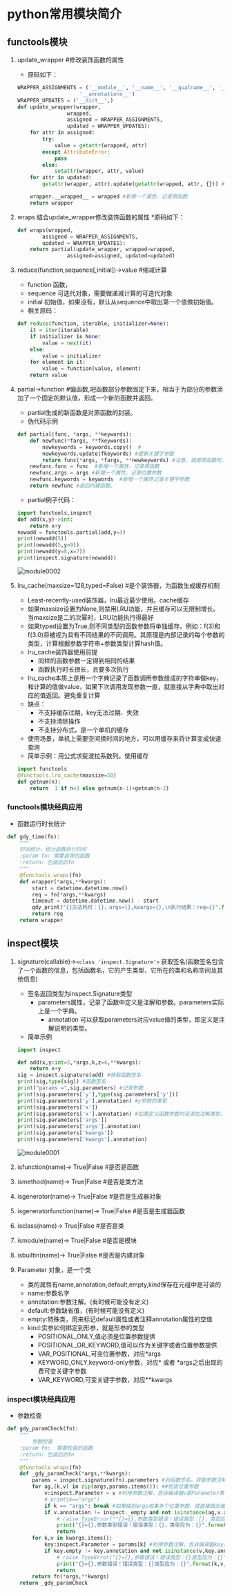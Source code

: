 # python常用模块简介

## functools模块

1. update_wrapper #修改装饰函数的属性
    * 原码如下：

    ````python
    WRAPPER_ASSIGNMENTS = ('__module__', '__name__', '__qualname__', '__doc__',
                        '__annotations__')
    WRAPPER_UPDATES = ('__dict__',)
    def update_wrapper(wrapper,
                    wrapped,
                    assigned = WRAPPER_ASSIGNMENTS,
                    updated = WRAPPER_UPDATES):
        for attr in assigned:
            try:
                value = getattr(wrapped, attr)
            except AttributeError:
                pass
            else:
                setattr(wrapper, attr, value)
        for attr in updated:
            getattr(wrapper, attr).update(getattr(wrapped, attr, {})) #用wrapped的字典__dict__更新wrapper的字典__dict__

        wrapper.__wrapped__ = wrapped #新增一个属性，记录原函数
        return wrapper 
    ````

2. wraps 结合update_wrapper修改装饰函数的属性
    *原码如下：

    ````python
    def wraps(wrapped,
            assigned = WRAPPER_ASSIGNMENTS,
            updated = WRAPPER_UPDATES):
        return partial(update_wrapper, wrapped=wrapped,
                    assigned=assigned, updated=updated)
    ````

3. reduce(function,sequence[,initial])->value #缩减计算
    * function 函数，
    * sequence 可迭代对象，需要做递减计算的可迭代对象
    * initial 初始值，如果没有，默认从sequence中取出第一个值做初始值。
    * 相关原码：

    ````python
    def reduce(function, iterable, initializer=None):
        it = iter(iterable)
        if initializer is None:
            value = next(it)
        else:
            value = initializer
        for element in it:
            value = function(value, element)
        return value
    ````

4. partial->function #偏函数,吧函数部分参数固定下来，相当于为部分的参数添加了一个固定的默认值，形成一个新的函数并返回。
    * partial生成的新函数是对原函数的封装。
    * 伪代码示例

    ````python
    def partial(func, *args, **keywords):
        def newfunc(*fargs, **fkeywords):
            newkeywords = keywords.copy()  #
            newkeywords.update(fkeywords) #更新关键字参数
            return func(*args, *fargs, **newkeywords) #注意，调用原函数时，先放的是位置参数，然后放的是再次传入的位置参数，最后放的是更新后的关键字参数
        newfunc.func = func  #新增一个属性，记录原函数
        newfunc.args = args #新增一个属性，记录位置参数
        newfunc.keywords = keywords  #新增一个属性记录关键字参数
        return newfunc #返回内建函数。
    ````

    * partial例子代码：

    ````python
    import functools,inspect
    def add(x,y)->int:
        return x+y
    newadd = functools.partial(add,y=3)
    print(newadd(5))
    print(newadd(5,y=9))
    print(newadd(y=8,x=7))
    print(inspect.signature(newadd))
    ````  

    ![module0002](https://raw.githubusercontent.com/1263351411/xdd.github.io/master/img/python/module0002.jpg)  

5. lru_cache(maxsize=128,typed=False) #是个装饰器，为函数生成缓存机制
    * Least-recently-used装饰器，lru最近最少使用。cache缓存
    * 如果maxsize设置为None,则禁用LRU功能，并且缓存可以无限制增长。当maxsize是二的次幂时，LRU功能执行得最好
    * 如果typed设置为True,则不同类型的函数参数将单独缓存。例如：f(3)和f(3.0)将被视为具有不同结果的不同调用。其原理是内部记录的每个参数的类型，计算根据参数字符串+参数类型计算hash值。
    * lru_cache装饰器使用前提
        * 同样的函数参数一定得到相同的结果
        * 函数执行时长很长，且要多次执行
    * lru_cache本质上是用一个字典记录了函数调用参数组成的字符串做key，和计算的值做value，如果下次调用发现参数一直，就直接从字典中取出对应的值返回。避免重复计算
    * 缺点：
        * 不支持缓存过期，key无法过期、失效
        * 不支持清除操作
        * 不支持分布式，是一个单机的缓存
    * 使用场景，单机上需要空间换时间的地方，可以用缓存来将计算变成快速查询
    * 简单示例：用公式求斐波拉系数列。使用缓存

    ````python
    import functools
    @functools.lru_cache(maxsize=50)
    def getnum(n):
        return  1 if n<3 else getnum(n-1)+getnum(n-2)
    ````

### functools模块经典应用

* 函数运行时长统计

````python
def gdy_time(fn):
    """
    时间统计，统计函数执行时间
    :param fn: 需要装饰的函数
    :return: 包装后的fn
    """
    @functools.wraps(fn)
    def wrapper(*args,**kwargs):
        start = datetime.datetime.now()
        req = fn(*args,**kwargs)
        timeout = datetime.datetime.now() - start
        gdy_print("{}方法耗时：{}，args={},kwargs={},\n执行结果：req={}".format(fn.__name__,timeout.total_seconds(),args,kwargs,req))
        return req
    return wrapper
````

## inspect模块

1. signature(callable)->`<class 'inspect.Signature'>` 获取签名(函数签名包含了一个函数的信息，包括函数名，它的产生类型、它所在的类和名称空间及其他信息)
    * 签名返回类型为inspect.Signature类型
        * parameters属性，记录了函数中定义是注解和参数。parameters实际上是一个字典。
            * annotation 可以获取parameters对应value值的类型，即定义是注解说明的类型。
    * 简单示例

    ````python
    import inspect

    def add(x,y:int=5,*args,k,z=4,**kwargs):
        return x+y
    sig = inspect.signature(add) #获取函数签名
    print(sig,type(sig)) #函数签名
    print("params =",sig.parameters) #记录参数
    print(sig.parameters['y'],type(sig.parameters['y']))
    print(sig.parameters['y'].annotation) #y参数的类型
    print(sig.parameters['x'])
    print(sig.parameters['x'].annotation) #如果定义函数参数时没添加注解类型，默认为inspect._empty空类型
    print(sig.parameters['args'])
    print(sig.parameters['args'].annotation) 
    print(sig.parameters['kwargs'])
    print(sig.parameters['kwargs'].annotation)
    ````  

    ![module0001](https://raw.githubusercontent.com/1263351411/xdd.github.io/master/img/python/module0001.jpg)  

2. isfunction(name)-> True|False #是否是函数
3. ismethod(name)-> True|False #是否是类方法
4. isgenerator(name)-> True|False #是否是生成器对象
5. isgeneratorfunction(name)-> True|False #是否是生成器函数
6. isclass(name)-> True|False #是否是类
7. ismodule(name)-> True|False #是否是模块
8. isbuiltin(name)-> True|False #是否是内建对象
9. Parameter 对象，是一个类
    * 类的属性有name,annotation,default,empty,kind保存在元组中是可读的
    * name:参数名字
    * annotation:参数注解。(有时候可能没有定义)
    * default:参数缺省值，(有时候可能没有定义)
    * empty:特殊类，用来标记default属性或者注释annotation属性的空值
    * kind:实参如何绑定到形参，就是形参的类型
        * POSITIONAL_ONLY,值必须是位置参数提供
        * POSITIONAL_OR_KEYWORD,值可以作为关键字或者位置参数提供
        * VAR_POSITIONAL,可变位置参数，对应*args
        * KEYWORD_ONLY,keyword-only参数，对应* 或者 *args之后出现的费可变关键字参数
        * VAR_KEYWORD,可变关键字参数，对应**kwargs  

### inspect模块经典应用

* 参数检查

````python
def gdy_paramCheck(fn):
    """
        参数检查
    :param fn:  需要检查的函数
    :return: 包装后的fn
    """
    @functools.wraps(fn)
    def _gdy_paramCheck(*args,**kwargs):
        params = inspect.signature(fn).parameters #对函数签名，获取参数注解字典
        for ag,(k,v) in zip(args,params.items()): ##检查位置参数
            v:inspect.Parameter = v #利用参数注解，告诉编译器v是Parameter类型。本行可以删除，只是帮助编译器给出提示
            # print(k=="args")
            if k == "args": break #如果碰到args收集多个位置参数，就直接跳出循环。
            if v.annotation != inspect._empty and not isinstance(ag,v.annotation):
                # raise TypeError(""{}={},参数类型错误！错误类型：{}，类型应为：{}".format(k,ag,type(ag),v.annotation))
                print("{}={},参数类型错误！错误类型：{}，类型应为：{}".format(k,ag,type(ag),v.annotation))
                return
        for k,v in kwargs.items():
            key:inspect.Parameter = params[k] #利用参数注解，告诉编译器key是Parameter类型。本行可以删除，只是帮助编辑器能给出提示
            if key.empty != key.annotation and not isinstance(v,key.annotation):
                # raise TypeError("{}={},参数错误！错误类型：{}类型应为：{}".format(k,v, type(v),key.annotation))
                print("{}={},参数错误！错误类型：{}类型应为：{}".format(k,v, type(v),key.annotation))
                return
        return fn(*args,**kwargs)
    return _gdy_paramCheck
````
